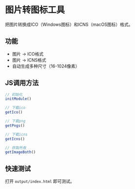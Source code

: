 # 图片转图标工具

把图片转换成ICO（Windows图标）和ICNS（macOS图标）格式。

## 功能
- 图片 → ICO格式
- 图片 → ICNS格式  
- 自动生成多种尺寸（16-1024像素）

## JS调用方法

```javascript
// 初始化
initModule()

// 下载ico
getIco()

// 下载png
getPngs()

// 下载icns
getIcns()

// 获取所有
getImageBoth()
```

## 快速测试
打开 `output/index.html` 即可测试。
